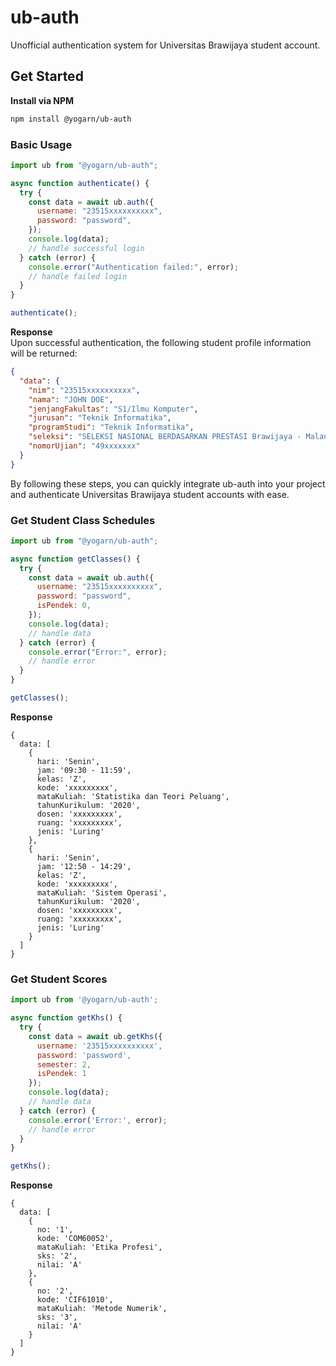 # ub-auth

Unofficial authentication system for Universitas Brawijaya student account.

## Get Started

**Install via NPM**

```sh
npm install @yogarn/ub-auth
```

### Basic Usage

```js
import ub from "@yogarn/ub-auth";

async function authenticate() {
  try {
    const data = await ub.auth({
      username: "23515xxxxxxxxxx",
      password: "password",
    });
    console.log(data);
    // handle successful login
  } catch (error) {
    console.error("Authentication failed:", error);
    // handle failed login
  }
}

authenticate();
```

**Response**  
Upon successful authentication, the following student profile information will be returned:

```json
{
  "data": {
    "nim": "23515xxxxxxxxxx",
    "nama": "JOHN DOE",
    "jenjangFakultas": "S1/Ilmu Komputer",
    "jurusan": "Teknik Informatika",
    "programStudi": "Teknik Informatika",
    "seleksi": "SELEKSI NASIONAL BERDASARKAN PRESTASI Brawijaya - Malang",
    "nomorUjian": "49xxxxxxx"
  }
}
```

By following these steps, you can quickly integrate ub-auth into your project and authenticate Universitas Brawijaya student accounts with ease.

### Get Student Class Schedules

```js
import ub from "@yogarn/ub-auth";

async function getClasses() {
  try {
    const data = await ub.auth({
      username: "23515xxxxxxxxxx",
      password: "password",
      isPendek: 0,
    });
    console.log(data);
    // handle data
  } catch (error) {
    console.error("Error:", error);
    // handle error
  }
}

getClasses();
```

**Response**

```
{
  data: [
    {
      hari: 'Senin',
      jam: '09:30 - 11:59',
      kelas: 'Z',
      kode: 'xxxxxxxxx',
      mataKuliah: 'Statistika dan Teori Peluang',
      tahunKurikulum: '2020',
      dosen: 'xxxxxxxxx',
      ruang: 'xxxxxxxxx',
      jenis: 'Luring'
    },
    {
      hari: 'Senin',
      jam: '12:50 - 14:29',
      kelas: 'Z',
      kode: 'xxxxxxxxx',
      mataKuliah: 'Sistem Operasi',
      tahunKurikulum: '2020',
      dosen: 'xxxxxxxxx',
      ruang: 'xxxxxxxxx',
      jenis: 'Luring'
    }
  ]
}
```

### Get Student Scores

```js
import ub from '@yogarn/ub-auth';

async function getKhs() {
  try {
    const data = await ub.getKhs({
      username: '23515xxxxxxxxxx',
      password: 'password',
      semester: 2,
      isPendek: 1
    });
    console.log(data);
    // handle data
  } catch (error) {
    console.error('Error:', error);
    // handle error
  }
}

getKhs();
```

**Response**

```
{
  data: [
    {
      no: '1',
      kode: 'COM60052',
      mataKuliah: 'Etika Profesi',
      sks: '2',
      nilai: 'A'
    },
    {
      no: '2',
      kode: 'CIF61010',
      mataKuliah: 'Metode Numerik',
      sks: '3',
      nilai: 'A'
    }
  ]
}

```
